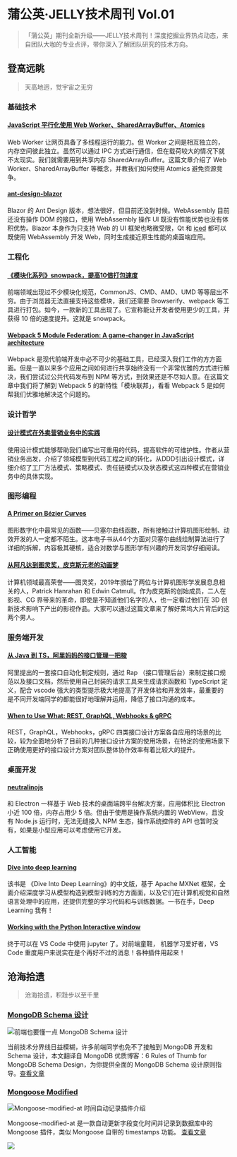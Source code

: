 # 蒲公英·JELLY技术周刊 Vol.01

> 「蒲公英」期刊全新升级——JELLY技术周刊！深度挖掘业界热点动态，来自团队大咖的专业点评，带你深入了解团队研究的技术方向。

## 登高远眺

> 天高地迥，觉宇宙之无穷

### 基础技术

#### [JavaScript 平行化使用 Web Worker、SharedArrayBuffer、Atomics](http://3.cn/-10I8lhK)

Web Worker 让网页具备了多线程运行的能力。但 Worker 之间是相互独立的，内存空间彼此独立。虽然可以通过 IPC 方式进行通信，但在载荷较大的情况下就不太现实。我们就需要用到共享内存 SharedArrayBuffer。这篇文章介绍了 Web Worker、SharedArrayBuffer 等概念，并教我们如何使用 Atomics 避免资源竞争。

#### [ant-design-blazor](http://3.cn/10I-8QCt)

Blazor 的 Ant Design 版本，想法很好，但目前还没到时候。WebAssembly 目前还没有操作 DOM 的接口，使用 WebAssembly 操作 UI 既没有性能优势也没有体积优势。Blazor 本身作为只支持 Web 的 UI 框架也略微受限，Qt 和 [iced](https://github.com/hecrj/iced) 都可以既使用 WebAssembly 开发 Web，同时生成接近原生性能的桌面端应用。

### 工程化

#### [《模块化系列》snowpack，提高10倍打包速度](http://3.cn/10I-8VKZ)

前端领域出现过不少模块化规范，CommonJS、CMD、AMD、UMD 等等层出不穷。由于浏览器无法直接支持这些模块，我们还需要 Browserify、webpack 等工具进行打包。如今，一款新的工具出现了。它宣称能让开发者使用更少的工具，并获得 10 倍的速度提升。这就是 snowpack。

#### [Webpack 5 Module Federation: A game-changer in JavaScript architecture](http://3.cn/10I8-TUF)

Webpack 是现代前端开发中必不可少的基础工具，已经深入我们工作的方方面面。但是一直以来多个应用之间如何进行共享始终没有一个非常优雅的方式进行解决，我们尝试过公共代码发布到 NPM 等方式，到效果还是不尽如人意。在这篇文章中我们将了解到 Webpack 5 的新特性「模块联邦」，看看 Webpack 5 是如何帮我们优雅地解决这个问题的。

### 设计哲学

#### [设计模式在外卖营销业务中的实践](http://3.cn/10I900-k)

使用设计模式能够帮助我们编写出可重用的代码，提高软件的可维护性。作者从营销业务出发，介绍了领域模型到代码工程之间的转化，从DDD引出设计模式，详细介绍了工厂方法模式、策略模式、责任链模式以及状态模式这四种模式在营销业务中的具体实现。

### 图形编程

#### [A Primer on Bézier Curves](http://3.cn/1-0I95h1)

图形数字化中最常见的函数——贝塞尔曲线函数，所有接触过计算机图形绘制、动效开发的人一定都不陌生。这本电子书从44个方面对贝塞尔曲线绘制算法进行了详细的拆解，内容极其硬核，适合对数学与图形学有兴趣的开发同学仔细阅读。

#### [从阿凡达到图灵奖，皮克斯元老的动画梦](http://3.cn/10I-99if)

计算机领域最高荣誉——图灵奖，2019年颁给了两位与计算机图形学发展息息相关的人，Patrick Hanrahan 和 Edwin Catmull。作为皮克斯的创始成员，二人在影视、CG 界带来的革命，即使是不知道他们名字的人，也一定看过他们在 3D 创新技术影响下产出的影视作品。大家可以通过这篇文章来了解好莱坞大片背后的这两个男人。 

### 服务端开发

#### [从 Java 到 TS，阿里妈妈的接口管理一把梭](http://3.cn/10I97-pJ)

阿里提出的一套接口自动化制定规则，通过 Rap （接口管理后台）来制定接口规范以及接口文档，然后使用自己封装的请求工具来生成请求函数和 TypeScript 定义，配合 vscode 强大的类型提示极大地提高了开发体验和开发效率，最重要的是不同开发端同学的都能很好地理解并运用，降低了接口沟通的成本。 

#### [When to Use What: REST, GraphQL, Webhooks & gRPC](http://3.cn/10I99s-V)

REST，GraphQL，Webhooks，gRPC 四类接口设计方案各自应用的场景的比较，较为全面地分析了目前的几种接口设计方案的使用场景，在特定的使用场景下正确使用更好的接口设计方案对团队整体协作效率有着比较大的提升。

### 桌面开发

#### [neutralinojs](http://3.cn/100aN7Z-N)

和 Electron 一样基于 Web 技术的桌面端跨平台解决方案，应用体积比 Electron 小近 100 倍，内存占用少 5 倍。但由于使用是操作系统内置的 WebView，且没有 Node.js 运行时，无法无缝接入 NPM 生态，操作系统控件的 API 也暂时没有，如果是小型应用可以考虑使用它开发。

### 人工智能

#### [Dive into deep learning](http://3.cn/100a-N7fH)

该书是 《Dive Into Deep Learning》的中文版，基于 Apache MXNet 框架，全面介绍深度学习从模型构造到模型训练的方方面面，以及它们在计算机视觉和自然语言处理中的应用，还提供完整的学习代码和与训练数据。一书在手，Deep Learning 我有！

#### [Working with the Python Interactive window](http://3.cn/100aN-aeZ)

终于可以在 VS Code 中使用 jupyter 了。对前端童鞋， 机器学习爱好者，VS Code 重度用户来说实在是个再好不过的消息！各种插件用起来！

## 沧海拾遗

> 沧海拾遗，积跬步以至千里

### [MongoDB Schema 设计](https://aotu.io/notes/2019/12/04/6-Rules-of-Thumb-for-MongoDB-Schema-Design/?from=dandelion)

![前端也要懂一点 MongoDB Schema 设计](https://user-gold-cdn.xitu.io/2020/4/8/1715892c9eb6b8c6?w=900&h=383&f=png&s=520287)

当前技术分界线日益模糊，许多前端同学也免不了接触到 MongoDB 开发和 Schema 设计，本文翻译自 MongoDB 优质博客：6 Rules of Thumb for MongoDB Schema Design，为你提供全面的 MongoDB Schema 设计原则指导。[查看文章](https://aotu.io/notes/2019/12/04/6-Rules-of-Thumb-for-MongoDB-Schema-Design/?from=dandelion)

### [Mongoose Modified](https://aotu.io/notes/2019/10/28/modified-at/?from=dandelion)

![Mongoose-modified-at 时间自动记录插件介绍](https://user-gold-cdn.xitu.io/2020/4/8/1715892ccd81bda0?w=900&h=500&f=jpeg&s=186706)

Mongoose-modified-at 是一款自动更新字段变化时间并记录到数据库中的 Mongoose 插件，类似 Mongoose 自带的 timestamps 功能。 [查看文章](https://aotu.io/notes/2019/10/28/modified-at/?from=dandelion)

![](https://img12.360buyimg.com/ling/jfs/t1/102344/12/17767/162369/5e8c6326Eb4f51f3e/22181919d04772a6.jpg)
